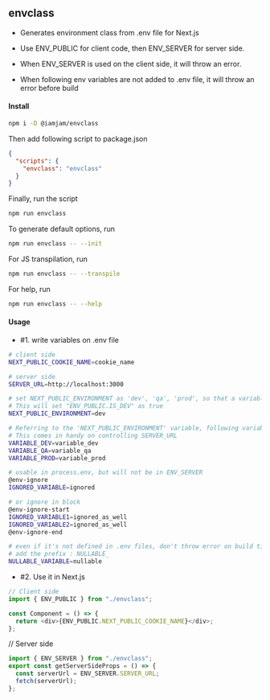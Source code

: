 ## envclass

- Generates environment class from .env file for Next.js
- Use ENV_PUBLIC for client code, then ENV_SERVER for server side.

- When ENV_SERVER is used on the client side, it will throw an error.
- When following env variables are not added to .env file, it will throw an error before build

#### Install

```bash
npm i -D @iamjam/envclass
```

Then add following script to package.json

```json
{
  "scripts": {
    "envclass": "envclass"
  }
}
```

Finally, run the script

```bash
npm run envclass
```

To generate default options, run

```bash
npm run envclass -- --init
```

For JS transpilation, run

```bash
npm run envclass -- --transpile
```

For help, run

```bash
npm run envclass -- --help
```

#### Usage

- #1. write variables on .env file

```bash
# client side
NEXT_PUBLIC_COOKIE_NAME=cookie_name

# server side
SERVER_URL=http://localhost:3000

# set NEXT_PUBLIC_ENVIRONMENT as 'dev', 'qa', 'prod', so that a variable can vary as per the environment
# This will set "ENV_PUBLIC.IS_DEV" as true
NEXT_PUBLIC_ENVIRONMENT=dev

# Referring to the 'NEXT_PUBLIC_ENVIRONMENT' variable, following variables will be generated as ENV_SERVER.VARIABLE.
# This comes in handy on controlling SERVER_URL
VARIABLE_DEV=variable_dev
VARIABLE_QA=variable_qa
VARIABLE_PROD=variable_prod

# usable in process.env, but will not be in ENV_SERVER
@env-ignore
IGNORED_VARIABLE=ignored

# or ignore in block
@env-ignore-start
IGNORED_VARIABLE1=ignored_as_well
IGNORED_VARIABLE2=ignored_as_well
@env-ignore-end

# even if it's not defined in .env files, don't throw error on build time
# add the prefix : NULLABLE_
NULLABLE_VARIABLE=nullable
```

- #2. Use it in Next.js

```ts
// Client side
import { ENV_PUBLIC } from "./envclass";

const Component = () => {
  return <div>{ENV_PUBLIC.NEXT_PUBLIC_COOKIE_NAME}</div>;
};
```

// Server side

```ts
import { ENV_SERVER } from "./envclass";
export const getServerSideProps = () => {
  const serverUrl = ENV_SERVER.SERVER_URL;
  fetch(serverUrl);
};
```
